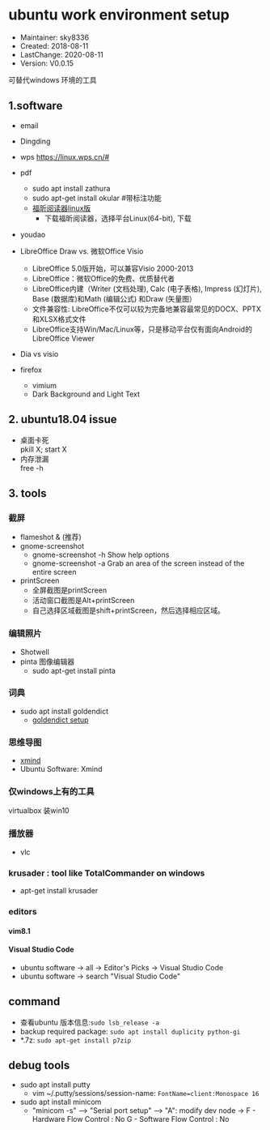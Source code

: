 # ubuntu work environment setup
- Maintainer: sky8336
-    Created: 2018-08-11
- LastChange: 2020-08-11
-    Version: V0.0.15

可替代windows 环境的工具

## 1.software
- email
- Dingding
- wps
  https://linux.wps.cn/#
- pdf
	- sudo apt install zathura
	- sudo apt-get install okular #带标注功能
	- [福昕阅读器linux版](https://www.foxitsoftware.cn/downloads/)
	  - 下载福昕阅读器，选择平台Linux(64-bit), 下载
- youdao

- LibreOffice Draw vs. 微软Office Visio
  - LibreOffice 5.0版开始，可以兼容Visio 2000-2013
  - LibreOffice：微软Office的免费、优质替代者
  - LibreOffice内建（Writer (文档处理), Calc (电子表格), Impress (幻灯片), Base (数据库)和Math (编辑公式) 和Draw (矢量图）
  - 文件兼容性: LibreOffice不仅可以较为完备地兼容最常见的DOCX、PPTX和XLSX格式文件
  - LibreOffice支持Win/Mac/Linux等，只是移动平台仅有面向Android的LibreOffice Viewer
- Dia vs visio
- firefox
  - vimium
  - Dark Background and Light Text

## 2. ubuntu18.04 issue
- 桌面卡死 <br/>
  pkill X; start X
- 内存泄漏 <br/>
  free -h

## 3. tools
### 截屏
- flameshot &	(推荐)
- gnome-screenshot
  - gnome-screenshot  -h	Show help options
  - gnome-screenshot  -a	Grab an area of the screen instead of the entire screen
- printScreen
  - 全屏截图是printScreen
  - 活动窗口截图是Alt+printScreen
  - 自己选择区域截图是shift+printScreen，然后选择相应区域。
### 编辑照片
- Shotwell
- pinta 图像编辑器
  - sudo apt-get install pinta

### 词典
- sudo apt install goldendict
  - [goldendict setup](https://www.cnblogs.com/creasing/p/11333728.html)

### 思维导图
- [xmind](https://www.xmind.net/download/xmind8/)
- Ubuntu Software: Xmind

### 仅windows上有的工具
virtualbox 装win10

### 播放器
- vlc

### krusader : tool like TotalCommander on windows
- apt-get install krusader


### editors
#### vim8.1
#### Visual Studio Code
- ubuntu software -> all -> Editor's Picks -> Visual Studio Code
- ubuntu software -> search "Visual Studio Code"

## command
- 查看ubuntu 版本信息:`sudo lsb_release -a`
- backup required package: `sudo apt install duplicity python-gi`
- *.7z: `sudo apt-get install p7zip`

## debug tools
- sudo apt install putty
  - vim ~/.putty/sessions/session-name: `FontName=client:Monospace 16`
- sudo apt install minicom
  - "minicom -s" --> "Serial port setup" --> "A": modify dev node -> 
	F - Hardware Flow Control : No
	G - Software Flow Control : No
